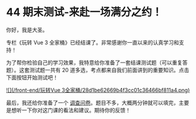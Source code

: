 
# 44 期末测试-来赴一场满分之约！

你好，我是大圣。

专栏《玩转 Vue 3 全家桶》已经结课了。非常感谢你一直以来的认真学习和支持！

为了帮你检验自己的学习效果，我特意给你准备了一套结课测试题（可以重复答题）。这套测试题一共有 20 道多选，考点都来自我们前面讲到的重要知识。点击下面按钮开始测试吧！

[![](/front-end/玩转Vue 3全家桶/28d1be62669b4f3cc01c36466bf811a4.png)](http://time.geekbang.org/quiz/intro?act_id=1448&exam_id=3657)

最后，我还给你准备了一个 [调查问卷](https://jinshuju.net/f/magvVx)。题目不多，大概两分钟就可以填完，主要是想听一下你对这门课的看法和建议。期待你的反馈！
